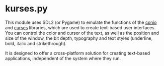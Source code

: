 # kurses.py
This module uses SDL2 (or Pygame) to emulate the functions of the [conio](https://en.wikipedia.org/wiki/Conio.h) and [curses](https://en.wikipedia.org/wiki/Curses_(programming_library)) libraries, which are used to create text-based user interfaces. You can control the color and cursor of the text, as well as the position and size of the window, the bit depth, typography and text styles (underline, bold, italic and strikethrough).

It is designed to offer a cross-platform solution for creating text-based applications, independent of the system where they run.
